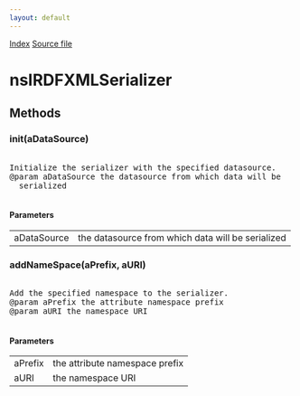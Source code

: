 ```yaml
---
layout: default
---
```

<div id='links'><a href="../index.html">Index</a>
<a href="http://dxr.mozilla.org/mozilla-central/source/rdf/base/nsIRDFXMLSerializer.idl">Source file</a>
</div>

# nsIRDFXMLSerializer #

## Methods ##

### init(aDataSource) ###
<pre>  
Initialize the serializer with the specified datasource.  
@param aDataSource the datasource from which data will be  
  serialized  
  
</pre>
#### Parameters ####

<table>

<tr>
<td>aDataSource</td>
<td>the datasource from which data will be  
  serialized  
</td>
</tr>

</table>

### addNameSpace(aPrefix, aURI) ###
<pre>  
Add the specified namespace to the serializer.  
@param aPrefix the attribute namespace prefix  
@param aURI the namespace URI  
  
</pre>
#### Parameters ####

<table>

<tr>
<td>aPrefix</td>
<td>the attribute namespace prefix  
</td>
</tr>

<tr>
<td>aURI</td>
<td>the namespace URI  
</td>
</tr>

</table>
